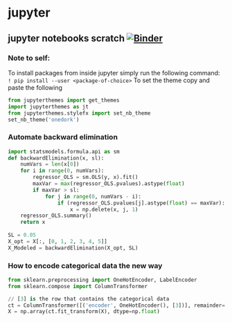 # jupyter
jupyter notebooks scratch
[![Binder](https://mybinder.org/badge_logo.svg)](https://mybinder.org/v2/gh/thepinkturtle/jupyter.git/master)
---
### Note to self:
To install packages from inside jupyter simply run the following command:\
```! pip install --user <package-of-choice>```
To set the theme copy and paste the following
```python
from jupyterthemes import get_themes
import jupyterthemes as jt
from jupyterthemes.stylefx import set_nb_theme
set_nb_theme('onedork')
```

### Automate backward elimination 
```python
import statsmodels.formula.api as sm
def backwardElimination(x, sl):
    numVars = len(x[0])
    for i in range(0, numVars):
        regressor_OLS = sm.OLS(y, x).fit()
        maxVar = max(regressor_OLS.pvalues).astype(float)
        if maxVar > sl:
            for j in range(0, numVars - i):
                if (regressor_OLS.pvalues[j].astype(float) == maxVar):
                    x = np.delete(x, j, 1)
    regressor_OLS.summary()
    return x
 
SL = 0.05
X_opt = X[:, [0, 1, 2, 3, 4, 5]]
X_Modeled = backwardElimination(X_opt, SL)
```

### How to encode categorical data the new way
```python
from sklearn.preprocessing import OneHotEncoder, LabelEncoder
from sklearn.compose import ColumnTransformer

// [3] is the row that contains the categorical data
ct = ColumnTransformer([('encoder', OneHotEncoder(), [3])], remainder='passthrough')
X = np.array(ct.fit_transform(X), dtype=np.float)
```



